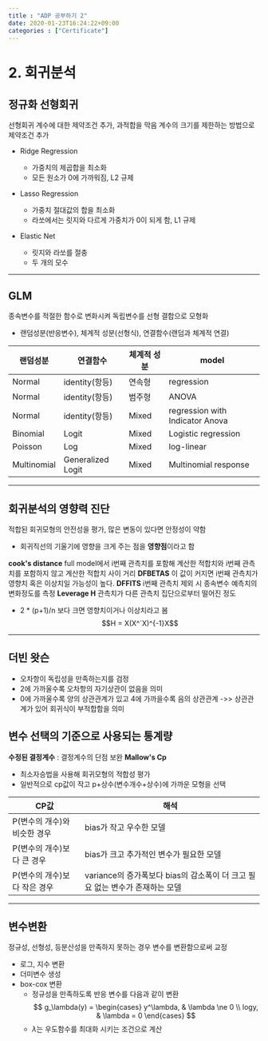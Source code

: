 ```yaml
---
title : "ADP 공부하기 2"
date: 2020-01-23T16:24:22+09:00
categories : ["Certificate"]
---
```


# 2. 회귀분석

## 정규화 선형회귀
선형회귀 계수에 대한 제약조건 추가, 과적합을 막음
계수의 크기를 제한하는 방법으로 제약조건 추가

- Ridge Regression
    - 가중치의 제곱합을 최소화
    - 모든 원소가 0에 가까워짐, L2 규제

-  Lasso Regression
    - 가중치 절대값의 합을 최소화
    - 라쏘에서는 릿지와 다르게 가중치가 0이 되게 함, L1 규제

-  Elastic Net
    - 릿지와 라쏘를 절충
    - 두 개의 모수

---
## GLM
종속변수를 적절한 함수로 변화시켜 독립변수를 선형 결합으로 모형화
- 랜덤성분(반응변수), 체계적 성분(선형식), 연결함수(랜덤과 체계적 연결)

|랜덤성분|연결함수|체계적 성분|model|
|-|-|-|-|
|Normal|identity(항등)|연속형|regression|
|Normal|identity(항등)|범주형|ANOVA|
|Normal|identity(항등)|Mixed|regression with Indicator Anova|
|Binomial|Logit|Mixed|Logistic regression|
|Poisson|Log|Mixed|log-linear|
|Multinomial|Generalized Logit|Mixed|Multinomial response|

---
## 회귀분석의 영향력 진단
적합된 회귀모형의 안전성을 평가, 많은 변동이 있다면 안정성이 약함
- 회귀직선의 기울기에 영향을 크게 주는 점을 **영향점**이라고 함

**cook's distance**
full model에서 i번째 관측치를 포함해 계산한 적합치와 i번째 관측치를 포함하지 않고 계산한 적합치 사이 거리
**DFBETAS**
이 값이 커지면 i번째 관측치가 영향치 혹은 이상치일 가능성이 높다.
**DFFITS**
i번째 관측치 제외 시 종속변수 예측치의 변화정도를 측정
**Leverage H**
관측치가 다른 관측치 집단으로부터 떨어진 정도
- 2 * (p+1)/n 보다 크면 영향치이거나 이상치라고 봄
$$H = X(X^`X)^{-1}X$$

---

## 더빈 왓슨
 - 오차항이 독립성을 만족하는지를 검정
 - 2에 가까울수록 오차항의 자기상관이 없음을 의미
 - 0에 가까울수록 양의 상관관계가 있고 4에 가까을수록 음의 상관관계
 ->> 상관관계가 있어 회귀식이 부적합함을 의미

## 변수 선택의 기준으로 사용되는 통계량
**수정된 결정계수** : 결정계수의 단점 보완
**Mallow's Cp** 
- 최소자승법을 사용해 회귀모형의 적합성 평가
- 일반적으로 cp값이 작고 p+상수(변수개수+상수)에 가까운 모형을 선택

|CP값|해석|
|-|-|
|P(변수의 개수)와 비슷한 경우| bias가 작고 우수한 모델|
|P(변수의 개수)보다 큰 경우| bias가 크고 추가적인 변수가 필요한 모델|
|P(변수의 개수)보다 작은 경우| variance의 증가폭보다 bias의 감소폭이 더 크고 필요 없는 변수가 존재하는 모델|
---

## 변수변환
정규성, 선형성, 등분산성을 만족하지 못하는 경우 변수를 변환함으로써 교정
- 로그, 지수 변환
- 더미변수 생성
- box-cox 변환
    - 정규성을 만족하도록 반응 변수를 다음과 같이 변환
    $$
    g_\lambda(y) =
\begin{cases}
y^\lambda, & \lambda \ne 0 \\
logy, & \lambda = 0
\end{cases}
    $$
    - $\lambda$는 우도함수를 최대화 시키는 조건으로 계산